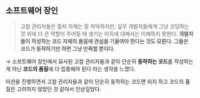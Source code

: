 ## 소프트웨어 장인
> 고참 관리자들은 절차 자체는 잘 파악하지만, 실무 개발자들에게 그냥 코딩하는 것 외에 더 큰 역할이 주어질 때 생기는 이득에 대해서는 이해하지 못한다. **개발자들이 작성하는 코드 자체의 품질에 관심을 기울여야 한다는 것도 모른다. 그들은 코드가 동작하기만 하면 그냥 만족할 뿐이다.**

→ 소프트웨어 장인에서 묘사된 고참 관리자들과 같이 단순히 **동작하는 코드**를 작성하는게 아닌 **코드의 품질**에 더 집중해야 된다 라는 생각을 느꼈다. 

미션을 진행하면서 고참 관리자들과 같이 단순히 동작하는 코드면 되지 하고 코드의 품질은 고려하지 않았던 것 같아서 인상깊었다.